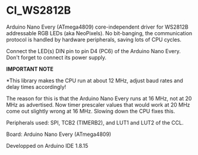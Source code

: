 # CI_WS2812B

Arduino Nano Every (ATmega4809) core-independent driver for WS2812B addressable RGB LEDs (aka NeoPixels).
No bit-banging, the communication protocol is handled by hardware peripherals, saving lots of CPU cycles.

Connect the LED(s) DIN pin to pin D4 (PC6) of the Arduino Nano Every.
Don't forget to connect its power supply.

**IMPORTANT NOTE**

*This library makes the CPU run at about 12 MHz, adjust baud rates and delay times accordingly!

The reason for this is that the Arduino Nano Every runs at 16 MHz, not at 20 MHz as advertised.
Now timer prescaler values that would work at 20 MHz come out slightly wrong at 16 MHz. Slowing down the CPU fixes this.

Peripherals used: SPI, TCB2 (TIMERB2), and LUT1 and LUT2 of the CCL.

Board: Arduino Nano Every (ATmega4809)

Developped on Arduino IDE 1.8.15
